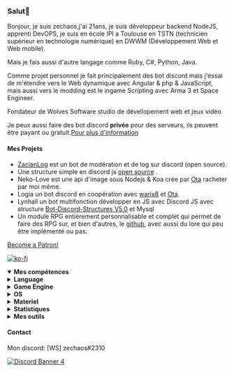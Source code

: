 <h3 id="salut-">Salut👋</h3>
<p>Bonjour, je suis zechaos,j'ai 21ans, je suis développeur backend NodeJS, apprenti DevOPS, je suis en école IPI a Toulouse en TSTN (technicien supérieur en technologie numérique) en DWWM (Développement Web et Web mobile).</p>
<p>Mais je fais aussi d'autre langage comme Ruby, C#, Python, Java.</p>
<p>Comme projet personnel je fait principalement des bot discord mais j'éssai de m'étendre vers le Web dynamique avec Angular & php & JavaScript, mais aussi vers le modding est le ingame Scripting avec Arma 3 et Space Engineer.</p>
<p>Fondateur de Wolves Software studio de dévellopement web et jeux vidéo
<p>Je peux aussi faire des bot discord <strong>privée</strong> pour des serveurs, ils peuvent être payant ou gratuit.<a href="https://github.com/zechaos031/zechaos031/blob/master/info/CustomBot.md">Pour plus d'information</a></p>
<h4 id="mes-projets">Mes Projets</h4>
<ul>
<li><a href="https://github.com/zechaos031/ZacianLogs">ZacianLog</a> est un bot de modération et de log sur discord (open source).</li>
<li>Une structure simple en discord js <a href="https://github.com/zechaos031/Bot-Discord-Structures">open source</a> .</li>
<li>Neko-Love est une api d'image sous Nodejs & Koa crée par <a href="https://github.com/Steven-Debande">Ota</a> racheter par moi même.</li>
<li>Logia un bot discord en coopération avec <a href="https://github.com/warix8">warix8</a> et <a href="https://github.com/StevenDBND">Ota</a>.</li>
<li>Lynhall un bot multifonction développer en JS avec Discord JS avec structure <a href="https://github.com/zechaos031/Bot-Discord-Structures">Bot-Discord-Structures V5.0</a> et Mysql</li>
<li>Un module RPG entièrement personnalisable et complet qui permet de faire des RPG sur, et bien d'autres, le <a href="https://github.com/RPG-Module">github</a>, avec aussi du lore qui peu être implémenté ou pas.</li>
</ul>
<a href="https://www.patreon.com/bePatron?u=43559512" data-patreon-widget-type="become-patron-button" align=center>Become a Patron!</a>

[![ko-fi](https://ko-fi.com/img/githubbutton_sm.svg)](https://ko-fi.com/T6T43QB6A)
<details open="">
  <summary><strong>Mes compétences</strong></summary>
  <details>
  <summary><strong>Language</strong></summary>
    <details>
  <summary><strong>Web</strong></summary>
<img src="https://progress-bar.dev/80?title=JavaScript" alt="80%"> <img src="https://progress-bar.dev/60?title=HTML" alt="60%"> <img src="https://progress-bar.dev/60?title=CSS" alt="60%">
</details>
<details>
  <summary><strong>Backend</strong></summary>
<img src="https://progress-bar.dev/90?title=NodeJS" alt="90%"> <img src="https://progress-bar.dev/5?title=PHP" alt="5%"> <img src="https://progress-bar.dev/30?title=Deno" alt="30%"> <img src="https://progress-bar.dev/30?title=TypeScript" alt="30%">  <img src="https://progress-bar.dev/30?title=CoffeeScript" alt="30%">
</details>
<details>
  <summary><strong>Autres</strong></summary>
<img src="https://progress-bar.dev/20?title=Ruby" alt="20%"> <img src="https://progress-bar.dev/20?title=Python" alt="20%"> <img src="https://progress-bar.dev/60?title=Csharp" alt="60%">  <img src="https://progress-bar.dev/10?title=Lua" alt="10%"> <img src="https://progress-bar.dev/10?title=GML" alt="10%">
  </details>
</details>
<details>
  <summary><strong>Game Engine</strong></summary>
<img src="https://progress-bar.dev/30?title=UnrealEngine4" alt="30%"> <img src="https://progress-bar.dev/30?title=GM2" alt="30%">
</details>
<details>
  <summary><strong>OS</strong></summary>
<img src="https://progress-bar.dev/30?title=Linux" alt="30%"> <img src="https://progress-bar.dev/70?title=Windows" alt="70%">
</details>
<details>
  <summary><strong>Materiel</strong></summary>
<img src="https://progress-bar.dev/90?title=Hardware" alt="90%">
<p></p>
</details>

</details>

<details>
  <summary><b>Statistiques</b></summary>
  
  [![Github Statistics](https://github-readme-stats.vercel.app/api?username=zechaos031&theme=radical)](https://github.com/anuraghazra/github-readme-stats)
[![Github Statistics](https://github-profile-trophy.vercel.app/?username=zechaos031&theme=dracula)

<!--START_SECTION:waka-->
![Profile Views](http://img.shields.io/badge/Profile%20Views-1-blue)

**🐱 My Github Data** 

> 🏆 247 Contributions in the Year 2021
 > 
> 📦 100.6 kB Used in Github's Storage 
 > 
> 🚫 Not Opted to Hire
 > 
> 📜 61 Public Repositories 
 > 
> 🔑 21 Private Repositories  
 > 
**I'm an Early 🐤** 

```text
🌞 Morning    231 commits    █████░░░░░░░░░░░░░░░░░░░░   22.58% 
🌆 Daytime    303 commits    ███████░░░░░░░░░░░░░░░░░░   29.62% 
🌃 Evening    322 commits    ███████░░░░░░░░░░░░░░░░░░   31.48% 
🌙 Night      167 commits    ████░░░░░░░░░░░░░░░░░░░░░   16.32%

```
📅 **I'm Most Productive on Monday** 

```text
Monday       213 commits    █████░░░░░░░░░░░░░░░░░░░░   20.82% 
Tuesday      153 commits    ███░░░░░░░░░░░░░░░░░░░░░░   14.96% 
Wednesday    145 commits    ███░░░░░░░░░░░░░░░░░░░░░░   14.17% 
Thursday     187 commits    ████░░░░░░░░░░░░░░░░░░░░░   18.28% 
Friday       110 commits    ██░░░░░░░░░░░░░░░░░░░░░░░   10.75% 
Saturday     118 commits    ███░░░░░░░░░░░░░░░░░░░░░░   11.53% 
Sunday       97 commits     ██░░░░░░░░░░░░░░░░░░░░░░░   9.48%

```


📊 **This Week I Spent My Time On** 

```text
⌚︎ Time Zone: Europe/Paris

💬 Programming Languages: 
JavaScript               68 hrs 47 mins      ██████████████████████░░░   89.39% 
JSON                     3 hrs 7 mins        █░░░░░░░░░░░░░░░░░░░░░░░░   4.07% 
YAML                     2 hrs 57 mins       █░░░░░░░░░░░░░░░░░░░░░░░░   3.84% 
EJS                      1 hr 39 mins        ░░░░░░░░░░░░░░░░░░░░░░░░░   2.15% 
Git Config               9 mins              ░░░░░░░░░░░░░░░░░░░░░░░░░   0.2%

🔥 Editors: 
WebStorm                 76 hrs 57 mins      █████████████████████████   100.0%

🐱‍💻 Projects: 
MayuBot                  59 hrs 17 mins      ███████████████████░░░░░░   77.03% 
Akina                    14 hrs 14 mins      ████░░░░░░░░░░░░░░░░░░░░░   18.5% 
SandBox                  2 hrs 9 mins        ░░░░░░░░░░░░░░░░░░░░░░░░░   2.8% 
discord-buttons          56 mins             ░░░░░░░░░░░░░░░░░░░░░░░░░   1.21% 
neko-v4                  13 mins             ░░░░░░░░░░░░░░░░░░░░░░░░░   0.29%

```

**I Mostly Code in JavaScript** 

```text
JavaScript               31 repos            █████████████████████░░░░   83.78% 
C#                       4 repos             ██░░░░░░░░░░░░░░░░░░░░░░░   10.81% 
Python                   1 repo              ░░░░░░░░░░░░░░░░░░░░░░░░░   2.7% 
Ruby                     1 repo              ░░░░░░░░░░░░░░░░░░░░░░░░░   2.7%

```


**Timeline**

![Chart not found](https://raw.githubusercontent.com/zechaos031/zechaos031/master/charts/bar_graph.png) 


<!--END_SECTION:waka-->


<a href="https://github.com/zechaos031/zechaos031"><img src="https://github.com/zechaos031/zechaos031/blob/master/images/stat.svg" align=center/></a></a>

</details>

<details>
  <summary><b>Mes outils</b></summary>
  
[![Webstorm](https://img.shields.io/badge/Webstrom-007acc?style=for-the-badge&logo=JetBrains&logoColor=white)](https://www.jetbrains.com/)
[![Rider](https://img.shields.io/badge/Rider-007acc?style=for-the-badge&logo=JetBrains&logoColor=white)](https://www.jetbrains.com/)
[![Git](https://img.shields.io/badge/Git-f05032?style=for-the-badge&logo=git&logoColor=white)](https://git-scm.com/)
[![Mysql](https://img.shields.io/badge/Mysql-4479a1?style=for-the-badge&color=white&logo=mysql)](https://www.mysql.com/fr/) 
[![MongoDB](https://img.shields.io/badge/MongoDB-47a248?style=for-the-badge&logo=mongodb&logoColor=white)](https://www.mongodb.com/)    
[![Javascript](https://img.shields.io/badge/Javascript-f7df1e?style=for-the-badge&logo=javascript&logoColor=white)](https://developer.mozilla.org/en-US/docs/Web/JavaScript)
[![Node.js](https://img.shields.io/badge/Node.js-339933?style=for-the-badge&logo=node.js&logoColor=white)](https://nodejs.org/en/)
</details>



#### Contact
Mon discord: [WS] zechaos#2310


[![Discord Banner 4](https://discordapp.com/api/guilds/604953858979921921/widget.png?style=banner4)](https://discordapp.com/invite/CQarcG5)
